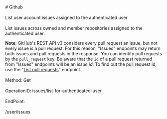 <br>#     Github</br>
<br>List user account issues assigned to the authenticated user</br>
<br>List issues across owned and member repositories assigned to the authenticated user.

**Note**: GitHub's REST API v3 considers every pull request an issue, but not every issue is a pull request. For this
reason, "Issues" endpoints may return both issues and pull requests in the response. You can identify pull requests by
the `pull_request` key. Be aware that the `id` of a pull request returned from "Issues" endpoints will be an _issue id_. To find out the pull
request id, use the "[List pull requests](https://developer.github.com/v3/pulls/#list-pull-requests)" endpoint.</br>
<br>Method: Get</br>
<br>OperationID: issues/list-for-authenticated-user</br>
<br>EndPoint:</br>
<br>/user/issues</br>
